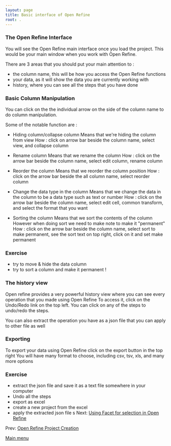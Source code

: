 ```yaml
---
layout: page
title: Basic interface of Open Refine
root: .
---
```


### The Open Refine Interface

You will see the Open Refine main interface once you load the project. This would be your main window when you work with Open Refine.

There are 3 areas that you should put your main attention to :

- the column name, this will be how you access the Open Refine functions
- your data, as it will show the data you are currently working with
- history, where you can see all the steps that you have done

### Basic Column Manipulation

You can click on the the individual arrow on the side of the column name to do column manipulation.

Some of the notable function are :

- Hiding column/collapse column
Means that we're hiding the column from view
How : click on arrow bar beside the column name, select view, and collapse column

- Rename column
Means that we rename the column
How : click on the arrow bar beside the column name, select edit column, rename column

- Reorder the column
Means that we reorder the column position
How : click on the arrow bar beside the all column name, select reorder column

- Change the data type in the column
Means that we change the data in the column to be a data type such as text or number
How : click on the arrow bar beside the column name, select edit cell, common transform, and select the format that you want

- Sorting the column
Means that we sort the contents of the column
However when doing sort we need to make note to make it "permanent"
How : click on the arrow bar beside the column name, select sort
to make permanent, see the sort text on top right, click on it and set make permanent

### Exercise

- try to move & hide the data column
- try to sort a column and make it permanent !

### The history view

Open refine provides a very powerful history view where you can see every operation that you made using Open Refine
To access it, click on the Undo/Redo link on the top left.
You can click on any of the steps to undo/redo the steps.

You can also extract the operation you have as a json file that you can apply to other file as well

### Exporting

To export your data using Open Refine click on the export button in the top right
You will have many format to choose, including csv, tsv, xls, and many more options

### Exercise

- extract the json file and save it as a text file somewhere in your computer
- Undo all the steps
- export as excel
- create a new project from the excel
- apply the extracted json file
s
Next: [Using Facet for selection in Open Refine](open-refine-04-faceting.html)

Prev: [Open Refine Project Creation](open-refine-02-creation.html)


[Main menu](index.html)
